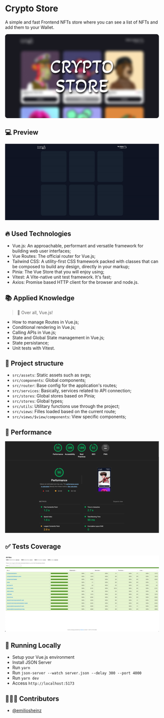 # Crypto Store

A simple and fast Frontend NFTs store where you can see a list of NFTs and add them to your Wallet.

![Banner of the application](/docs/banner.png)

## 💻 Preview

![Preview of the application](/docs/preview.gif)


## 🔥 Used Technologies 
- Vue.js: An approachable, performant and versatile framework for building web user interfaces;
- Vue Routes: The official router for Vue.js;
- Tailwind CSS: A utility-first CSS framework packed with classes that can be composed to build any design, directly in your markup;
- Pinia: The Vue Store that you will enjoy using;
- Vitest: A Vite-native unit test framework. It's fast;
- Axios: Promise based HTTP client for the browser and node.js.

## 📚 Applied Knowledge

> 🎉 Over all, Vue.js!

- How to manage Routes in Vue.js;
- Conditional rendering in Vue.js;
- Calling APIs in Vue.js;
- State and Global State management in Vue.js;
- State persistance;
- Unit tests with Vitest.

## 🌳 Project structure
- `src/assets`: Static assets such as svgs;
- `src/components`: Global components;
- `src/router`: Base config for the application's routes;
- `src/services`: Basically, services related to API connection;
- `src/stores`: Global stores based on Pinia;
- `src/stores`: Global types;
- `src/utils`: Utilitary functions use through the project;
- `src/views`: Filles loaded based on the current route;
- `src/views/$view/components`: View specific components;

## 🚀 Performance

![Performance of the application](/docs/performance.png)

## ✅ Tests Coverage

![Tests coverage](/docs/tests-coverage.png)

## 🔧 Running Locally

- Setup your Vue.js environment
- Install JSON Server
- Run `yarn`
- Run `json-server --watch server.json --delay 300 --port 4000`
- Run `yarn dev`
- Access `http://localhost:5173`

## 👨🏽‍💻 Contributors
- [@emiliosheinz](https://github.com/emiliosheinz)
